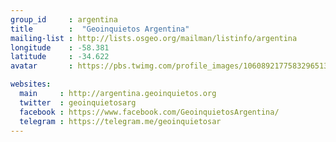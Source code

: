 ```yaml
---
group_id     : argentina
title        :  "Geoinquietos Argentina"
mailing-list : http://lists.osgeo.org/mailman/listinfo/argentina
longitude    : -58.381
latitude     : -34.622
avatar       : https://pbs.twimg.com/profile_images/1060892177583296513/LtIEU58Y_400x400.jpg

websites:
  main     : http://argentina.geoinquietos.org
  twitter  : geoinquietosarg
  facebook : https://www.facebook.com/GeoinquietosArgentina/ 
  telegram : https://telegram.me/geoinquietosar
---
```


